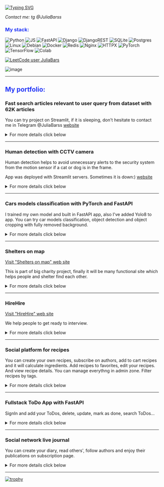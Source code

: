 [![Typing SVG](https://readme-typing-svg.herokuapp.com?color=%2336BCF7&lines=I'm+Julia.+Middle+Python+developer+)](https://git.io/typing-svg)

_Contact me: tg @JuliaBarss_

<h3><span style="color: #2336f7"> My stack:</span></h3>

![Python](https://img.shields.io/badge/python-3670A0?style=for-the-badge&logo=python&logoColor=ffdd54)
![JS](https://img.shields.io/badge/javascript-blue?style=for-the-badge&logo=javascript&logoColor=ffdd54)
![FastAPI](https://img.shields.io/badge/FastAPI-005571?style=for-the-badge&logo=fastapi)
![Django](https://img.shields.io/badge/django-%23092E20.svg?style=for-the-badge&logo=django&logoColor=white)
![DjangoREST](https://img.shields.io/badge/DJANGO-REST-ff1709?style=for-the-badge&logo=django&logoColor=white&color=ff1709&labelColor=gray)
![SQLite](https://img.shields.io/badge/sqlite-%2307405e.svg?style=for-the-badge&logo=sqlite&logoColor=white)
![Postgres](https://img.shields.io/badge/postgres-%23316192.svg?style=for-the-badge&logo=postgresql&logoColor=white)
![Linux](https://img.shields.io/badge/Linux-FCC624?style=for-the-badge&logo=linux&logoColor=black)
![Debian](https://img.shields.io/badge/Debian-D70A53?style=for-the-badge&logo=debian&logoColor=white)
![Docker](https://img.shields.io/badge/docker-%230db7ed.svg?style=for-the-badge&logo=docker&logoColor=white)
![Redis](https://img.shields.io/badge/redis-%23DD0031.svg?style=for-the-badge&logo=redis&logoColor=white)
![Nginx](https://img.shields.io/badge/nginx-%23009639.svg?style=for-the-badge&logo=nginx&logoColor=white)
![HTTPX](https://img.shields.io/badge/HTTPX-client?style=for-the-badge&logo=httpx&logoColor=ffdd54)
![PyTorch](https://img.shields.io/badge/PyTorch-EE4C2C?style=for-the-badge&logo=pytorch&logoColor=white)
![TensorFlow](https://img.shields.io/badge/TensorFlow-FF6F00?style=for-the-badge&logo=tensorflow&logoColor=white)
![Colab](https://img.shields.io/badge/google_colaboratory-F9AB00?style=for-the-badge&logo=google-colab&logoColor=white)


[![LeetCode user JuliaBars](https://img.shields.io/badge/dynamic/json?style=for-the-badge&labelColor=black&color=%23ffa116&label=Solved&query=solvedOverTotal&url=https%3A%2F%2Fleetcode-badge.vercel.app%2Fapi%2Fusers%2FJuliaBars&logo=leetcode&logoColor=yellow)](https://leetcode.com/JuliaBars/)

![image](https://www.codewars.com/users/JuliaBars/badges/small)
***
<h2><span style="color: #2336f7"> My portfolio:</span></h2>

<h3>Fast search articles relevant to user query from dataset with 62K articles</h3>
<p>
<p>You can try project on Streamlit, if it is sleeping, don't hesitate to contact me in Telegram @JuliaBarss <a href="https://fast-search-relevant-articles.streamlit.app">website</a></p> 
  
<details>
<summary>For more details click below</summary>
<a href="https://github.com/JuliaBars/fast_search_relevant_articles">App on GitHub</a>

![image](https://github.com/JuliaBars/JuliaBars/assets/107411145/4a376dda-e0e6-4ed4-8918-f1adcdd312d7)

</details>

</p>

---

<h3>Human detection with CCTV camera</h3>
<p>
Human detection helps to avoid unnecessary alerts to the security system from the motion sensor if a cat or dog is in the frame.
<p>App was deployed with Streamlit servers. Sometimes it is down:) <a href="https://thiefdetectionwithcctvcam.streamlit.app/">website</a></p> 
  
<details>
<summary>For more details click below</summary>
<a href="https://github.com/JuliaBars/thief_detection_with_cctv_cam">App on GitHub</a>

![detection](https://github.com/JuliaBars/JuliaBars/assets/107411145/d465b6cd-18cd-45de-94c3-757014df45f1)
</details>

</p>

---
<h3>Cars models classification with PyTorch and FastAPI</h3>
<p>
I trained my own model and built in FastAPI app, also I've added Yolo8 to app.
You can try car models classification, object detection and object cropping with fully removed background.
  
<details>
<summary>For more details click below</summary>
<a href="https://github.com/JuliaBars/FastAPI_app_for_car_classification_ML">App on GitHub</a>

![classification](https://github.com/JuliaBars/JuliaBars/assets/107411145/d3b6e28b-13d1-464c-b5d2-56cec46aaf8e)

![segment and crop](https://github.com/JuliaBars/JuliaBars/assets/107411145/767247d2-de11-47b4-98bb-ba07443d896b)

![detection](https://github.com/JuliaBars/JuliaBars/assets/107411145/be2d4d31-2e8d-4ba9-a16d-1200344bd7a4)

</details>

</p>

---

<h3>Shelters on map</h3>
<a href=https://lapkipomoshi.ru/>Visit "Shelters on map" web site</a>
<p>

This is part of big charity project, finally it will be many functional site which helps people and shelter find each other.
<details>
<summary>For more details click below</summary>
<a href="https://github.com/Lapkipomoshi">Shelters on map GitHub</a>

![shelter_on_map](https://user-images.githubusercontent.com/107411145/209466631-15fa5787-5de3-41f4-b042-452ce30ae1b3.jpg)
  
</details>
</p>

---

<h3>HireHire</h3>
<a href=https://test-hire-hire.proninteam.ru/>Visit "HireHire" web site</a>
<p>
 
We help people to get ready to interview.
<details>
<summary>For more details click below</summary>
<a href="https://github.com/hire-hire">HireHire on GitHub</a>

![2023-05-12_20-49-55](https://github.com/JuliaBars/JuliaBars/assets/107411145/ccf8de56-db01-41b5-8cbf-55e33e780976)
 
</details>
</p>

---

<h3>Social platform for recipes</h3>
<p>
You can create your own recipes, subscribe on authors, add to cart recipes and it will calculate ingredients.
Add recipes to favorites, edit your recipes. And view recipe details. You can manage everythng in admin zone.
Filter recipes by tags.
<details>
<summary>For more details click below</summary>
<p> <a href="https://github.com/JuliaBars/platform_for_recipes">Project on git</a></p>

![image](https://github.com/JuliaBars/JuliaBars/assets/107411145/a6978d02-179d-413d-868c-ecaba80ad17e)
![image](https://github.com/JuliaBars/JuliaBars/assets/107411145/00ce97a9-93da-4ff8-b839-ed9c50c732fd)
![image](https://github.com/JuliaBars/JuliaBars/assets/107411145/dea6bf19-2eeb-437e-9488-d24c2ab65c4e)
![image](https://github.com/JuliaBars/JuliaBars/assets/107411145/3f0bb0b9-ae20-40b9-8a7a-40fe99679fbe)


</details>
</p>

---

<h3>Fullstack ToDo App with FastAPI</font></h3>
<p>
SignIn and add your ToDos, delete, update, mark as done, search ToDos...
<details>
<summary>For more details click below</summary>
<a href="https://github.com/JuliaBars/fullstack_app_todo_FastApi">Project on git</a>

  ![2023-06-12_20-53-08](https://github.com/JuliaBars/JuliaBars/assets/107411145/e4b88d59-e237-44b1-babc-85275c907b38)
</details>
</p>

---

<h3>Social network live journal</font></h3>
<p>
You can create your diary, read others', follow authors and enjoy their publications on subscription page.
<details>
<summary>For more details click below</summary>
<a href="http://github.com/JuliaBars/hw05_final">Project on git</a>

  ![1](https://user-images.githubusercontent.com/107411145/209466410-f99aedc1-e2ee-4f5e-9b17-14973241ed7d.jpg)
</details>
</p>

---
[![trophy](https://github-profile-trophy.vercel.app/?username=JuliaBars)](https://github.com/JuliaBars/github-profile-trophy)
<!---
[![GitHub Streak](http://github-readme-streak-stats.herokuapp.com?user=JuliaBars&theme=dark&mode=weekly)](https://git.io/streak-stats)

[![My GitHub stats](https://github-readme-stats.vercel.app/api?username=JuliaBars)](https://github.com/JuliaBars/github-readme-stats)

<pre><code>PASTE LOGS HERE</code></pre>

JuliaBars/JuliaBars is a ✨ special ✨ repository because its `README.md` (this file) appears on your GitHub profile.
You can click the Preview link to take a look at your changes.
--->

